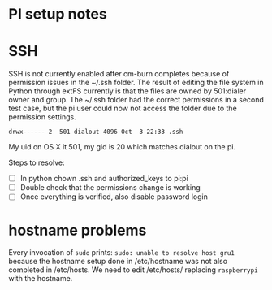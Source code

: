 # PI setup notes

# SSH
SSH is not currently enabled after cm-burn completes because of permission
issues in the ~/.ssh folder. The result of editing the file system in Python
through extFS currently is that the files are owned by 501:dialer owner and
group. The ~/.ssh folder had the correct permissions in a second test case, but
the pi user could now not access the folder due to the permission settings.

```
drwx------ 2  501 dialout 4096 Oct  3 22:33 .ssh
```

My uid on OS X it 501, my gid is 20 which matches dialout on the pi.

Steps to resolve:

  * [ ] In python chown .ssh and authorized_keys to pi:pi
  * [ ] Double check that the permissions change is working
  * [ ] Once everything is verified, also disable password login

# hostname problems
Every invocation of `sudo` prints: `sudo: unable to resolve host gru1` because
the hostname setup done in /etc/hostname was not also completed in /etc/hosts.
We need to edit /etc/hosts/ replacing `raspberrypi` with the hostname.


